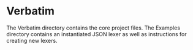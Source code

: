 # Verbatim

The Verbatim directory contains the core project files. The Examples directory contains an instantiated JSON lexer as well as instructions for creating new lexers.
